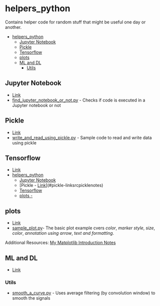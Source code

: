 # helpers_python
Contains helper code for random stuff that might be useful one day or another.

<!-- TOC depthFrom:1 depthTo:6 withLinks:1 updateOnSave:1 orderedList:0 -->

- [helpers_python](#helperspython)
	- [Jupyter Notebook](#jupyter-notebook)
	- [Pickle](#pickle)
	- [Tensorflow](#tensorflow)
	- [plots](#plots)
	- [ML and DL](#ml-and-dl)
		- [Utils](#utils)

<!-- /TOC -->
## Jupyter Notebook
- [Link](src/jupyter_notebook)
-  [find_jupyter_notebook_or_not.py](src/jupyter_notebook/find_jupyter_notebook_or_not.py) - Checks if code is executed in a Jupyter notebook or not

## Pickle
- [Link](src/pickle_notes)
- [write_and_read_using_pickle.py](src/pickle_notes/write_and_read_using_pickle.py) - Sample code to read and write data using pickle

## Tensorflow
- [Link](src/tensorflow_notes)
- [helpers_python](#helperspython)
	- [Jupyter Notebook](#jupyter-notebook)
	- [Pickle - [Link](src/pickle_notes)](#pickle-linksrcpicklenotes)
	- [Tensorflow](#tensorflow)
	- [plots -](#plots-)


## plots
- [Link](src/plots)
- [sample_plot.py](src/plots/sample_plot.py)-  The basic plot example cvers *color*,	*marker style*, *size*, *color*, *annotation using arrow*, *text and formatting*.

Additional Resources: [My Matplotlib Introduction Notes](https://prasanth-ntu.github.io/html/ML-Course/Matplotlib-Introduction/Matplotlib-Introduction-Notes.html)

## ML and DL
- [Link](src/ML_and_DL)

### Utils
- [smooth_a_curve.py](src/ML_and_DL/utils/smooth_a_curve.py) - Uses average filtering (by convolution window) to smooth the signals
